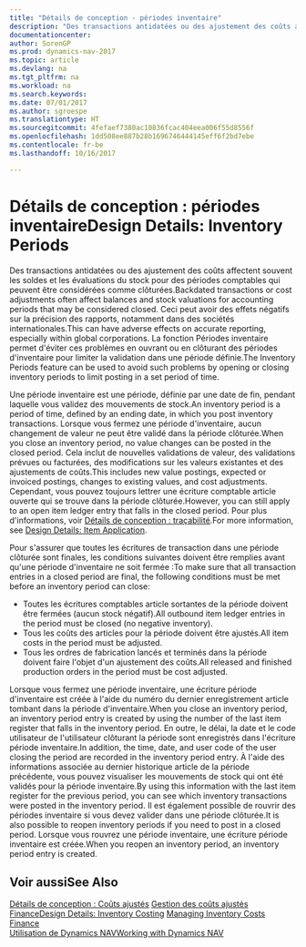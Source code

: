 ```yaml
---
title: "Détails de conception - périodes inventaire"
description: "Des transactions antidatées ou des ajustement des coûts affectent souvent les soldes et les évaluations du stock pour des périodes comptables qui peuvent être considérées comme clôturées. Ceci peut avoir des effets négatifs sur la précision des rapports, notamment dans des sociétés internationales. La fonction Périodes inventaire permet d'éviter ces problèmes en ouvrant ou en clôturant des périodes d'inventaire pour limiter la validation dans une période définie."
documentationcenter: 
author: SorenGP
ms.prod: dynamics-nav-2017
ms.topic: article
ms.devlang: na
ms.tgt_pltfrm: na
ms.workload: na
ms.search.keywords: 
ms.date: 07/01/2017
ms.author: sgroespe
ms.translationtype: HT
ms.sourcegitcommit: 4fefaef7380ac10836fcac404eea006f55d8556f
ms.openlocfilehash: 1dd508ee887b28b1696746444145eff6f2bd7ebe
ms.contentlocale: fr-be
ms.lasthandoff: 10/16/2017

---
```

# <a name="design-details-inventory-periods"></a><span data-ttu-id="4d605-105">Détails de conception : périodes inventaire</span><span class="sxs-lookup"><span data-stu-id="4d605-105">Design Details: Inventory Periods</span></span>
<span data-ttu-id="4d605-106">Des transactions antidatées ou des ajustement des coûts affectent souvent les soldes et les évaluations du stock pour des périodes comptables qui peuvent être considérées comme clôturées.</span><span class="sxs-lookup"><span data-stu-id="4d605-106">Backdated transactions or cost adjustments often affect balances and stock valuations for accounting periods that may be considered closed.</span></span> <span data-ttu-id="4d605-107">Ceci peut avoir des effets négatifs sur la précision des rapports, notamment dans des sociétés internationales.</span><span class="sxs-lookup"><span data-stu-id="4d605-107">This can have adverse effects on accurate reporting, especially within global corporations.</span></span> <span data-ttu-id="4d605-108">La fonction Périodes inventaire permet d'éviter ces problèmes en ouvrant ou en clôturant des périodes d'inventaire pour limiter la validation dans une période définie.</span><span class="sxs-lookup"><span data-stu-id="4d605-108">The Inventory Periods feature can be used to avoid such problems by opening or closing inventory periods to limit posting in a set period of time.</span></span>  

 <span data-ttu-id="4d605-109">Une période inventaire est une période, définie par une date de fin, pendant laquelle vous validez des mouvements de stock.</span><span class="sxs-lookup"><span data-stu-id="4d605-109">An inventory period is a period of time, defined by an ending date, in which you post inventory transactions.</span></span> <span data-ttu-id="4d605-110">Lorsque vous fermez une période d'inventaire, aucun changement de valeur ne peut être validé dans la période clôturée.</span><span class="sxs-lookup"><span data-stu-id="4d605-110">When you close an inventory period, no value changes can be posted in the closed period.</span></span> <span data-ttu-id="4d605-111">Cela inclut de nouvelles validations de valeur, des validations prévues ou facturées, des modifications sur les valeurs existantes et des ajustements de coûts.</span><span class="sxs-lookup"><span data-stu-id="4d605-111">This includes new value postings, expected or invoiced postings, changes to existing values, and cost adjustments.</span></span> <span data-ttu-id="4d605-112">Cependant, vous pouvez toujours lettrer une écriture comptable article ouverte qui se trouve dans la période clôturée.</span><span class="sxs-lookup"><span data-stu-id="4d605-112">However, you can still apply to an open item ledger entry that falls in the closed period.</span></span> <span data-ttu-id="4d605-113">Pour plus d'informations, voir [Détails de conception : traçabilité](design-details-item-application.md).</span><span class="sxs-lookup"><span data-stu-id="4d605-113">For more information, see [Design Details: Item Application](design-details-item-application.md).</span></span>  

 <span data-ttu-id="4d605-114">Pour s'assurer que toutes les écritures de transaction dans une période clôturée sont finales, les conditions suivantes doivent être remplies avant qu'une période d'inventaire ne soit fermée :</span><span class="sxs-lookup"><span data-stu-id="4d605-114">To make sure that all transaction entries in a closed period are final, the following conditions must be met before an inventory period can close:</span></span>  

-   <span data-ttu-id="4d605-115">Toutes les écritures comptables article sortantes de la période doivent être fermées (aucun stock négatif).</span><span class="sxs-lookup"><span data-stu-id="4d605-115">All outbound item ledger entries in the period must be closed (no negative inventory).</span></span>  
-   <span data-ttu-id="4d605-116">Tous les coûts des articles pour la période doivent être ajustés.</span><span class="sxs-lookup"><span data-stu-id="4d605-116">All item costs in the period must be adjusted.</span></span>  
-   <span data-ttu-id="4d605-117">Tous les ordres de fabrication lancés et terminés dans la période doivent faire l'objet d'un ajustement des coûts.</span><span class="sxs-lookup"><span data-stu-id="4d605-117">All released and finished production orders in the period must be cost adjusted.</span></span>  

 <span data-ttu-id="4d605-118">Lorsque vous fermez une période inventaire, une écriture période d'inventaire est créée à l'aide du numéro du dernier enregistrement article tombant dans la période d'inventaire.</span><span class="sxs-lookup"><span data-stu-id="4d605-118">When you close an inventory period, an inventory period entry is created by using the number of the last item register that falls in the inventory period.</span></span> <span data-ttu-id="4d605-119">En outre, le délai, la date et le code utilisateur de l'utilisateur clôturant la période sont enregistrés dans l'écriture période inventaire.</span><span class="sxs-lookup"><span data-stu-id="4d605-119">In addition, the time, date, and user code of the user closing the period are recorded in the inventory period entry.</span></span> <span data-ttu-id="4d605-120">À l'aide des informations associée au dernier historique article de la période précédente, vous pouvez visualiser les mouvements de stock qui ont été validés pour la période inventaire.</span><span class="sxs-lookup"><span data-stu-id="4d605-120">By using this information with the last item register for the previous period, you can see which inventory transactions were posted in the inventory period.</span></span> <span data-ttu-id="4d605-121">Il est également possible de rouvrir des périodes inventaire si vous devez valider dans une période clôturée.</span><span class="sxs-lookup"><span data-stu-id="4d605-121">It is also possible to reopen inventory periods if you need to post in a closed period.</span></span> <span data-ttu-id="4d605-122">Lorsque vous rouvrez une période inventaire, une écriture période inventaire est créée.</span><span class="sxs-lookup"><span data-stu-id="4d605-122">When you reopen an inventory period, an inventory period entry is created.</span></span>  

## <a name="see-also"></a><span data-ttu-id="4d605-123">Voir aussi</span><span class="sxs-lookup"><span data-stu-id="4d605-123">See Also</span></span>  
 <span data-ttu-id="4d605-124">[Détails de conception : Coûts ajustés](design-details-inventory-costing.md) [Gestion des coûts ajustés](finance-manage-inventory-costs.md) [Finance](finance.md)</span><span class="sxs-lookup"><span data-stu-id="4d605-124">[Design Details: Inventory Costing](design-details-inventory-costing.md) [Managing Inventory Costs](finance-manage-inventory-costs.md) [Finance](finance.md)</span></span>  
 [<span data-ttu-id="4d605-125">Utilisation de Dynamics NAV</span><span class="sxs-lookup"><span data-stu-id="4d605-125">Working with Dynamics NAV</span></span>](ui-work-product.md)


